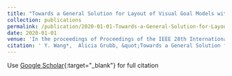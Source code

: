 ```yaml
---
title: "Towards a General Solution for Layout of Visual Goal Models with Actors"
collection: publications
permalink: /publication/2020-01-01-Towards-a-General-Solution-for-Layout-of-Visual-Goal-Models-with-Actors
date: 2020-01-01
venue: 'In the proceedings of Proceedings of the IEEE 28th International Requirements Engineering Conference textbackslashnormalfont (textbackslashbf RE)'
citation: ' Y. Wang*,  Alicia Grubb, &quot;Towards a General Solution for Layout of Visual Goal Models with Actors.&quot; In the proceedings of Proceedings of the IEEE 28th International Requirements Engineering Conference textbackslashnormalfont (textbackslashbf RE), 2020.'
---
```

Use [Google Scholar](https://scholar.google.com/scholar?q=Towards+a+General+Solution+for+Layout+of+Visual+Goal+Models+with+Actors){:target="_blank"} for full citation